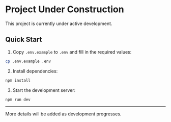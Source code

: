 # Project Under Construction

This project is currently under active development.

## Quick Start

1. Copy `.env.example` to `.env` and fill in the required values:

```bash
cp .env.example .env
```

2. Install dependencies:

```bash
npm install
```

3. Start the development server:

```bash
npm run dev
```

---

More details will be added as development progresses.

